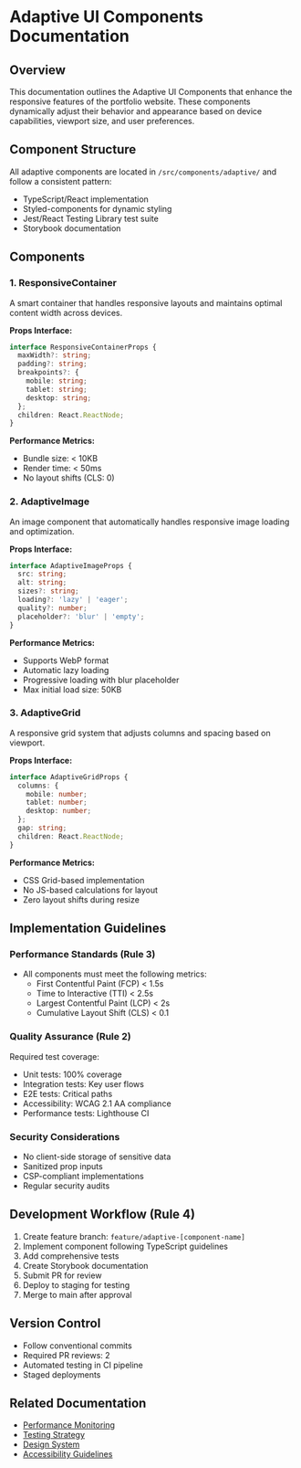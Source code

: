 # Adaptive UI Components Documentation

## Overview
This documentation outlines the Adaptive UI Components that enhance the responsive features of the portfolio website. These components dynamically adjust their behavior and appearance based on device capabilities, viewport size, and user preferences.

## Component Structure
All adaptive components are located in `/src/components/adaptive/` and follow a consistent pattern:
- TypeScript/React implementation
- Styled-components for dynamic styling
- Jest/React Testing Library test suite
- Storybook documentation

## Components

### 1. ResponsiveContainer
A smart container that handles responsive layouts and maintains optimal content width across devices.

**Props Interface:**
```typescript
interface ResponsiveContainerProps {
  maxWidth?: string;
  padding?: string;
  breakpoints?: {
    mobile: string;
    tablet: string;
    desktop: string;
  };
  children: React.ReactNode;
}
```

**Performance Metrics:**
- Bundle size: < 10KB
- Render time: < 50ms
- No layout shifts (CLS: 0)

### 2. AdaptiveImage
An image component that automatically handles responsive image loading and optimization.

**Props Interface:**
```typescript
interface AdaptiveImageProps {
  src: string;
  alt: string;
  sizes?: string;
  loading?: 'lazy' | 'eager';
  quality?: number;
  placeholder?: 'blur' | 'empty';
}
```

**Performance Metrics:**
- Supports WebP format
- Automatic lazy loading
- Progressive loading with blur placeholder
- Max initial load size: 50KB

### 3. AdaptiveGrid
A responsive grid system that adjusts columns and spacing based on viewport.

**Props Interface:**
```typescript
interface AdaptiveGridProps {
  columns: {
    mobile: number;
    tablet: number;
    desktop: number;
  };
  gap: string;
  children: React.ReactNode;
}
```

**Performance Metrics:**
- CSS Grid-based implementation
- No JS-based calculations for layout
- Zero layout shifts during resize

## Implementation Guidelines

### Performance Standards (Rule 3)
- All components must meet the following metrics:
  - First Contentful Paint (FCP) < 1.5s
  - Time to Interactive (TTI) < 2.5s
  - Largest Contentful Paint (LCP) < 2s
  - Cumulative Layout Shift (CLS) < 0.1

### Quality Assurance (Rule 2)
Required test coverage:
- Unit tests: 100% coverage
- Integration tests: Key user flows
- E2E tests: Critical paths
- Accessibility: WCAG 2.1 AA compliance
- Performance tests: Lighthouse CI

### Security Considerations
- No client-side storage of sensitive data
- Sanitized prop inputs
- CSP-compliant implementations
- Regular security audits

## Development Workflow (Rule 4)
1. Create feature branch: `feature/adaptive-[component-name]`
2. Implement component following TypeScript guidelines
3. Add comprehensive tests
4. Create Storybook documentation
5. Submit PR for review
6. Deploy to staging for testing
7. Merge to main after approval

## Version Control
- Follow conventional commits
- Required PR reviews: 2
- Automated testing in CI pipeline
- Staged deployments

## Related Documentation
- [Performance Monitoring](/docs/monitoring/performance.md)
- [Testing Strategy](/docs/testing/strategy.md)
- [Design System](/docs/design/system.md)
- [Accessibility Guidelines](/docs/accessibility/guidelines.md)
